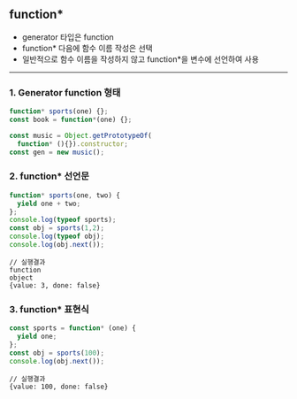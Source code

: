 ## function*
- generator 타입은 function
- function* 다음에 함수 이름 작성은 선택
- 일반적으로 함수 이름을 작성하지 않고 function*을 변수에 선언하여 사용

---

### 1. Generator function 형태

```js
function* sports(one) {};
const book = function*(one) {};

const music = Object.getPrototypeOf(
  function* (){}).constructor;
const gen = new music();
```

### 2. function* 선언문

```js
function* sports(one, two) {
  yield one + two;
};
console.log(typeof sports);
const obj = sports(1,2);
console.log(typeof obj);
console.log(obj.next());
```

```
// 실행결과
function
object
{value: 3, done: false}
```

### 3. function* 표현식

```js
const sports = function* (one) {
  yield one;
};
const obj = sports(100);
console.log(obj.next());
```

```
// 실행결과
{value: 100, done: false}
```